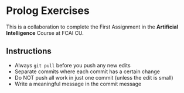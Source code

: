 # Prolog Exercises
This is a collaboration to complete the First Assignment in the **Artificial Intelligence** Course at FCAI CU.

## Instructions
- Always `git pull` before you push any new edits  
- Separate commits where each commit has a certain change  
- Do NOT push all work in just one commit (unless the edit is small)  
- Write a meaningful message in the commit message  
